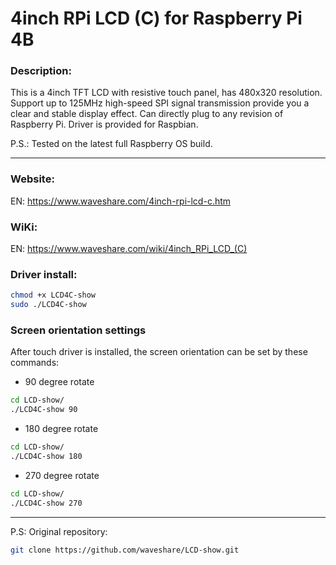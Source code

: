 # 4inch RPi LCD (C) for Raspberry Pi 4B

### Description:

This is a 4inch TFT LCD with resistive touch panel, has 480x320 resolution. Support up to 125MHz high-speed SPI signal transmission provide you a clear and stable display effect. Can directly plug to any revision of Raspberry Pi. Driver is provided for Raspbian.

P.S.: Tested on the latest full Raspberry OS build.

---

### Website:

EN: https://www.waveshare.com/4inch-rpi-lcd-c.htm

### WiKi:

EN: https://www.waveshare.com/wiki/4inch_RPi_LCD_(C)

### Driver install:

```bash
chmod +x LCD4C-show
sudo ./LCD4C-show
```

### Screen orientation settings

After touch driver is installed, the screen orientation can be set by these commands:

- 90 degree rotate
```bash
cd LCD-show/
./LCD4C-show 90
```
- 180 degree rotate
```bash
cd LCD-show/
./LCD4C-show 180
```
- 270 degree rotate
```bash
cd LCD-show/
./LCD4C-show 270
```

---

P.S: Original repository: 
```bash
git clone https://github.com/waveshare/LCD-show.git
```